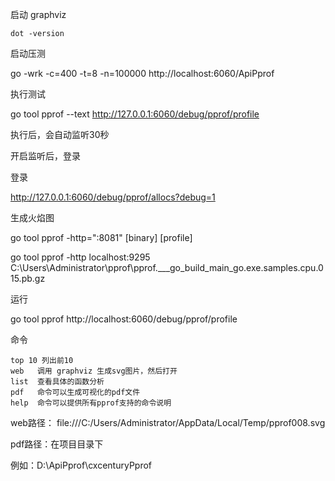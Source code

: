 启动 graphviz

`dot -version`



启动压测

go -wrk -c=400 -t=8 -n=100000 http://localhost:6060/ApiPprof

执行测试

 go tool pprof --text http://127.0.0.1:6060/debug/pprof/profile

执行后，会自动监听30秒

开启监听后，登录

登录

http://127.0.0.1:6060/debug/pprof/allocs?debug=1





生成火焰图

go tool pprof -http=":8081" [binary] [profile]

go tool pprof -http localhost:9295 C:\Users\Administrator\pprof\pprof.___go_build_main_go.exe.samples.cpu.015.pb.gz

运行

go tool pprof http://localhost:6060/debug/pprof/profile

命令

```
top 10 列出前10
web   调用 graphviz 生成svg图片，然后打开
list  查看具体的函数分析
pdf   命令可以生成可视化的pdf文件
help  命令可以提供所有pprof支持的命令说明
```

web路径：
file:///C:/Users/Administrator/AppData/Local/Temp/pprof008.svg

pdf路径：在项目目录下

例如：D:\ApiPprof\cxcenturyPprof
